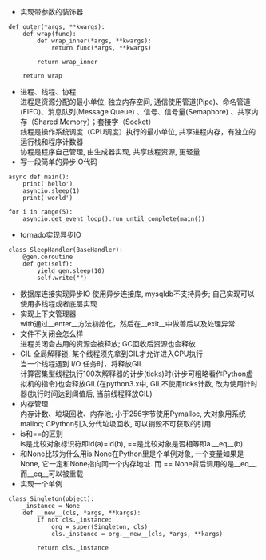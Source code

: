 - 实现带参数的装饰器
```
def outer(*args, **kwargs):
    def wrap(func):
        def wrap_inner(*args, **kwargs):
            return func(*args, **kwargs)

        return wrap_inner

    return wrap
```
- 进程、线程、协程  
进程是资源分配的最小单位, 独立内存空间, 通信使用管道(Pipe)、命名管道(FIFO)、消息队列(Message Queue) 、信号、信号量(Semaphore) 、共享内存（Shared Memory）；套接字（Socket）  
线程是操作系统调度（CPU调度）执行的最小单位, 共享进程内存，有独立的运行栈和程序计数器  
协程是程序自己管理, 由生成器实现, 共享线程资源, 更轻量
- 写一段简单的异步IO代码  
```
async def main():
    print('hello')
    asyncio.sleep(1)
    print('world')

for i in range(5):
    asyncio.get_event_loop().run_until_complete(main())
```
- tornado实现异步IO
```
class SleepHandler(BaseHandler):
    @gen.coroutine
    def get(self):
        yield gen.sleep(10)
        self.write("")
```
- 数据库连接实现异步IO 
使用异步连接库, mysqldb不支持异步; 自己实现可以使用多线程或者底层实现
- 实现上下文管理器  
with通过__enter__方法初始化，然后在__exit__中做善后以及处理异常
- 文件不关闭会怎么样  
进程关闭会占用的资源会被释放; GC回收后资源也会释放
- GIL
全局解释锁, 某个线程须先拿到GIL才允许进入CPU执行  
当一个线程遇到 I/O 任务时，将释放GIL  
计算密集型线程执行100次解释器的计步(ticks)时(计步可粗略看作Python虚拟机的指令)也会释放GIL(在python3.x中, GIL不使用ticks计数, 改为使用计时器(执行时间达到阈值后, 当前线程释放GIL)  
- 内存管理  
内存计数、垃圾回收、内存池; 小于256字节使用Pymalloc, 大对象用系统malloc; CPython引入分代垃圾回收, 可以销毁不可获取的引用  
- is和==的区别  
is是比较对象标识符即id(a)=id(b), ==是比较对象是否相等即a.\_\_eq\_\_(b)  
- 和None比较为什么用is
None在Python里是个单例对象, 一个变量如果是None, 它一定和None指向同一个内存地址. 而 == None背后调用的是__eq__, 而__eq__可以被重载
- 实现一个单例
```
class Singleton(object):
    _instance = None
    def __new__(cls, *args, **kargs):
        if not cls._instance:
            org = super(Singleton, cls)
            cls._instance = org.__new__(cls, *args, **kargs)
        
        return cls._instance
```

